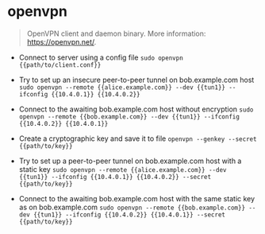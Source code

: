 # openvpn
> OpenVPN client and daemon binary.
> More information: <https://openvpn.net/>.

- Connect to server using a config file
`sudo openvpn {{path/to/client.conf}}`

- Try to set up an insecure peer-to-peer tunnel on bob.example.com host
`sudo openvpn --remote {{alice.example.com}} --dev {{tun1}} --ifconfig {{10.4.0.1}} {{10.4.0.2}}`

- Connect to the awaiting bob.example.com host without encryption
`sudo openvpn --remote {{bob.example.com}} --dev {{tun1}} --ifconfig {{10.4.0.2}} {{10.4.0.1}}`

- Create a cryptographic key and save it to file
`openvpn --genkey --secret {{path/to/key}}`

- Try to set up a peer-to-peer tunnel on bob.example.com host with a static key
`sudo openvpn --remote {{alice.example.com}} --dev {{tun1}} --ifconfig {{10.4.0.1}} {{10.4.0.2}} --secret {{path/to/key}}`

- Connect to the awaiting bob.example.com host with the same static key as on bob.example.com
`sudo openvpn --remote {{bob.example.com}} --dev {{tun1}} --ifconfig {{10.4.0.2}} {{10.4.0.1}} --secret {{path/to/key}}`
